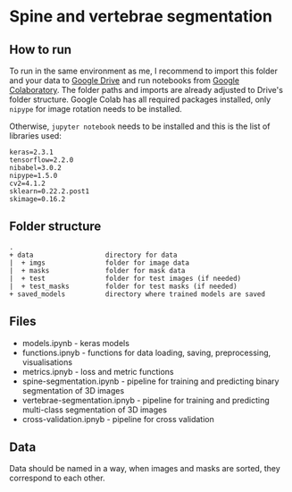 # Spine and vertebrae segmentation

## How to run

To run in the same environment as me, I recommend to import this folder and your data to 
[Google Drive](https://drive.google.com/)
and run notebooks from [Google Colaboratory](https://colab.research.google.com). The folder paths and imports are already
adjusted to Drive's folder structure. Google Colab has all required packages installed, only `nipype` for image
rotation needs to be installed.

Otherwise, `jupyter notebook` needs to be installed and this is the list of libraries used:

```
keras=2.3.1
tensorflow=2.2.0
nibabel=3.0.2
nipype=1.5.0
cv2=4.1.2
sklearn=0.22.2.post1
skimage=0.16.2
```

## Folder structure

```
.
+ data                  directory for data
|  + imgs               folder for image data
|  + masks              folder for mask data
|  + test               folder for test images (if needed)
|  + test_masks         folder for test masks (if needed)
+ saved_models          directory where trained models are saved
```

## Files
* models.ipynb - keras models
* functions.ipnyb - functions for data loading, saving, preprocessing, visualisations
* metrics.ipnyb - loss and metric functions
* spine-segmentation.ipynb - pipeline for training and predicting binary segmentation of 3D images 
* vertebrae-segmentation.ipnyb - pipeline for training and predicting multi-class segmentation of 3D images
* cross-validation.ipnyb - pipeline for cross validation

## Data
Data should be named in a way, when images and masks are sorted, they correspond to each other.
